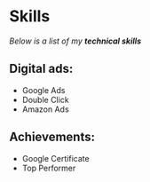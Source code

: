 # Skills

_Below is a list of my **technical skills**_

## Digital ads:
- Google Ads
- Double Click
- Amazon Ads

## Achievements:
- Google Certificate
- Top Performer
